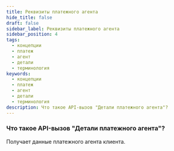 ```yaml
---
title: Реквизиты платежного агента
hide_title: false
draft: false
sidebar_label: Реквизиты платежного агента
sidebar_position: 4
tags:
  - концепции
  - платеж
  - агент
  - детали
  - терминология
keywords:
  - концепции
  - платеж
  - агент
  - детали
  - терминология
description: Что такое API-вызов "Детали платежного агента"?
---
```


### Что такое API-вызов "Детали платежного агента"?

Получает данные платежного агента клиента.
